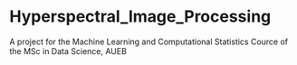 # Hyperspectral_Image_Processing
A project for the Machine Learning and Computational Statistics Cource of the MSc in Data Science, AUEB

